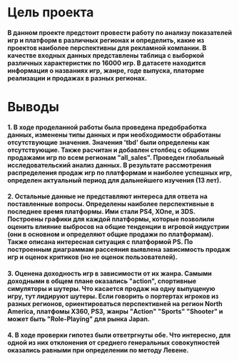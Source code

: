 # __Цель проекта__

#### В данном проекте предстоит провести работу по анализу показателей игр и платформ в различных регионах и определить, какие из проектов наиболее перспективны для рекламной компании. В качестве входных данных представлены таблица с выборкой различных характеристик по 16000 игр. В датасете находится информация о названиях игр, жанре, годе выпуска, платорме реализации и продажах в разных регионах.

# __Выводы__

#### 1. В ходе проделанной работы была проведена предобработка данных, изменены типы данных и при необходимости обработаны отсутствующие значения. Значения 'tbd' были определены как отсутствующие. Также расчитан и добавлен столбец с общими продажами игр по всем регионам "all_sales". Проведен глобальный исследовательский анализ данных. В результате рассмотрения распределения продаж игр по платформам и наиболее успешных игр, определен актуальный период для дальнейшего изучения (13 лет).
#### 2. Остальные данные не представляют интереса для ответа на поставленные вопросы. Определены наиболее перспективные в последнее время платформы. Ими стали PS4, XOne, и 3DS. Построены графики для каждой платформы, которые позволили оценить влияние выбросов на общие тенденции в игровой индустрии (они в основном и определяют общие продажи по платформам). Также описана интересная ситуация с платформой PS. По построенным диаграммам рассеяния выявлена зависимость продаж игр и оценок критиков (но не оценок пользователей). 
#### 3. Оценена доходность игр в зависимости от их жанра. Самыми доходными в общем плане оказались "action", спортивные симуляторы и шутеры. Что касается продаж на одну выпущеную игру, тут лидируют шутеры. Если говорить о портертах игроков из разных регионов, ориентироваться перспективней на регион North America, платфомы X360, PS3, жанры "Action" "Sports" "Shooter" и может быть "Role-Playing" для рынка Japan. 
#### 4. В ходе проверки гипотез были ответргнуты обе. Что интересно, для одной из них отклонения от среднего генеральных совокупностей оказались равными при определении по методу Левене.
